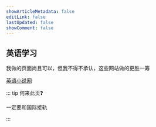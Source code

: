 ```yaml
---
showArticleMetadata: false
editLink: false
lastUpdated: false
showComment: false
---
```


## 英语学习

我做的页面尚且可以，但我不得不承认，这些网站做的更胜一筹      

[英语小说网](https://yingyuxiaoshuo.com/)



::: tip 何来此页❓

一定要和国际接轨

:::
